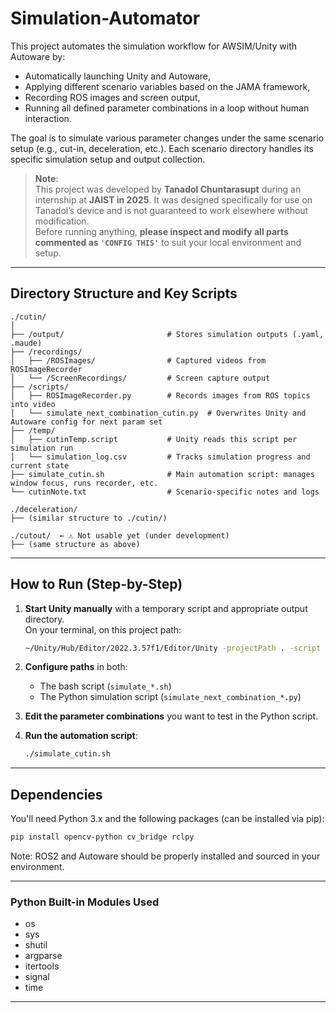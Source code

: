 # Simulation-Automator

This project automates the simulation workflow for AWSIM/Unity with Autoware by:
- Automatically launching Unity and Autoware,
- Applying different scenario variables based on the JAMA framework,
- Recording ROS images and screen output,
- Running all defined parameter combinations in a loop without human interaction.

The goal is to simulate various parameter changes under the same scenario setup (e.g., cut-in, deceleration, etc.). Each scenario directory handles its specific simulation setup and output collection.

> **Note**:  
> This project was developed by **Tanadol Chuntarasupt** during an internship at **JAIST in 2025**. It was designed specifically for use on Tanadol’s device and is not guaranteed to work elsewhere without modification.  
> Before running anything, **please inspect and modify all parts commented as `'CONFIG THIS'`** to suit your local environment and setup.

---

## Directory Structure and Key Scripts

```
./cutin/
│
├── /output/                       # Stores simulation outputs (.yaml, .maude)
├── /recordings/
│   ├── /ROSImages/                # Captured videos from ROSImageRecorder
│   └── /ScreenRecordings/         # Screen capture output
├── /scripts/
│   ├── ROSImageRecorder.py        # Records images from ROS topics into video
│   └── simulate_next_combination_cutin.py  # Overwrites Unity and Autoware config for next param set
├── /temp/
│   ├── cutinTemp.script           # Unity reads this script per simulation run
│   └── simulation_log.csv         # Tracks simulation progress and current state
├── simulate_cutin.sh              # Main automation script: manages window focus, runs recorder, etc.
└── cutinNote.txt                  # Scenario-specific notes and logs
```

```
./deceleration/
├── (similar structure to ./cutin/)
```

```
./cutout/  ← ⚠ Not usable yet (under development)
├── (same structure as above)
```

---

## How to Run (Step-by-Step)

1. **Start Unity manually** with a temporary script and appropriate output directory.  
   On your terminal, on this project path:

   ```bash
   ~/Unity/Hub/Editor/2022.3.57f1/Editor/Unity -projectPath . -script /path/to/scenarioTemp.script -output /path/to/output/Temp.out
   ```

2. **Configure paths** in both:
   - The bash script (`simulate_*.sh`)
   - The Python simulation script (`simulate_next_combination_*.py`)

3. **Edit the parameter combinations** you want to test in the Python script.

4. **Run the automation script**:
   ```bash
   ./simulate_cutin.sh
   ```

---
## Dependencies

You'll need Python 3.x and the following packages (can be installed via pip):

```bash
pip install opencv-python cv_bridge rclpy
```

Note: ROS2 and Autoware should be properly installed and sourced in your environment.

---

### Python Built-in Modules Used

- os  
- sys  
- shutil  
- argparse  
- itertools  
- signal  
- time  

---

